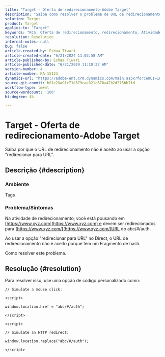 ```yaml
---
title: "Target - Oferta de redirecionamento-Adobe Target"
description: "Saiba como resolver o problema de URL de redirecionamento na atividade de redirecionamento."
solution: Target
product: Target
applies-to: "Target"
keywords: "KCS, Oferta de redirecionamento, redirecionamento, Atividade, URL, "
resolution: Resolution
internal-notes: null
bug: false
article-created-by: Eshaa Tiwari
article-created-date: "6/21/2024 11:03:58 AM"
article-published-by: Eshaa Tiwari
article-published-date: "6/21/2024 11:10:37 AM"
version-number: 4
article-number: KA-15123
dynamics-url: "https://adobe-ent.crm.dynamics.com/main.aspx?forceUCI=1&pagetype=entityrecord&etn=knowledgearticle&id=fa80c7f2-bd2f-ef11-840a-6045bd029b18"
source-git-commit: b01e28a91c71d379cae821c678a47b2d275bb7fd
workflow-type: tm+mt
source-wordcount: '100'
ht-degree: 4%

---
```


# Target - Oferta de redirecionamento-Adobe Target


Saiba por que o URL de redirecionamento não é aceito ao usar a opção &quot;redirecionar para URL&quot;.

## Descrição {#description}


### Ambiente

Tags

### Problema/Sintomas

Na atividade de redirecionamento, você está pousando em [https://www.xyz.com](https://www.xyz.com) e devem ser redirecionados para [https://www.xyz.com/](https://www.xyz.com/)URL do abc/#/auth.

Ao usar a opção &quot;redirecionar para URL&quot; no Direct, o URL de redirecionamento não é aceito porque tem um Fragmento de hash.

Como resolver este problema.


## Resolução {#resolution}


Para resolver isso, use uma opção de código personalizado como:

`// Simulate a mouse click:`

`<script>`

`window.location.href = "abc/#/auth";`

`</script>`

`<script> `

`// Simulate an HTTP redirect:`

`window.location.replace("abc/#/auth");`

`</script>`
